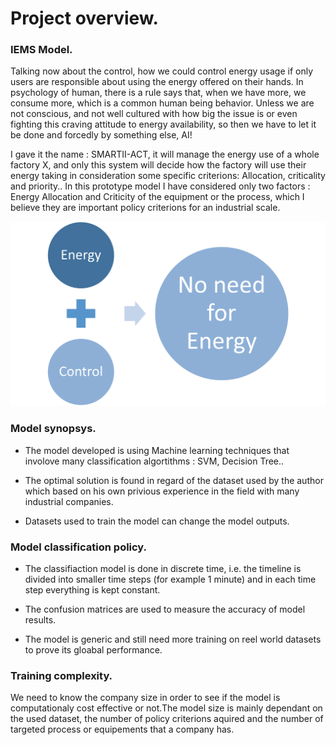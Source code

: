 Project overview.
====================

### IEMS Model.

 Talking now about the control, how we could control energy usage if only users are responsible about using the energy offered on their hands. In psychology of human, there is a rule says that, when we have more, we consume more, which is a common human being behavior. Unless we are not conscious, and not well cultured with how big the issue is or even fighting this craving attitude to energy availability, so then we have to let it be done and forcedly by something else, AI!


I gave it the name : SMARTII-ACT, it will manage the energy use of a whole factory X, and only this system will decide how the factory will use their energy taking in consideration some specific criterions: Allocation, criticality and priority.. In this prototype model I have considered only two factors : Energy Allocation and Criticity of the equipment or the process, which I believe they are important policy criterions for an industrial scale. 

![Screenshot](img/Picture1.png)


### Model synopsys.

- The model developed is using Machine learning techniques that involove many classification algortithms : SVM, Decision Tree..

- The optimal solution is found in regard of the dataset used by the author which based on his own privious experience in the field with many industrial companies.

- Datasets used to train the model can change the model outputs.

### Model classification policy. 

- The classifiaction model is done in discrete time, i.e. the timeline is divided into smaller time steps (for example 1 minute) and in each time step everything is kept constant.

- The confusion matrices are used to measure the accuracy of model results.

- The model is generic and still need more training on reel world datasets to prove its gloabal performance.


### Training complexity. 

We need to know the company size in order to see if the model is computationaly cost effective or not.The model size is mainly dependant on the used dataset, the number of policy criterions aquired and the number of targeted process or equipements that a company has.